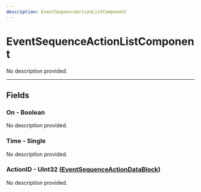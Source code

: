 ```yaml
---
description: EventSequenceActionListComponent
---
```


# EventSequenceActionListComponent

No description provided.

***

## Fields

### On - Boolean

No description provided.

### Time - Single

No description provided.

### ActionID - UInt32 ([EventSequenceActionDataBlock](../datablocks/unused/eventsequenceaction.md))

No description provided.
